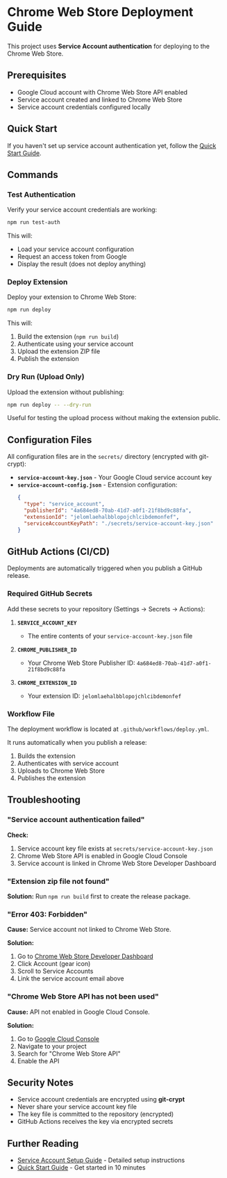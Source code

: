 # Chrome Web Store Deployment Guide

This project uses **Service Account authentication** for deploying to the Chrome Web Store.

## Prerequisites

- Google Cloud account with Chrome Web Store API enabled
- Service account created and linked to Chrome Web Store
- Service account credentials configured locally

## Quick Start

If you haven't set up service account authentication yet, follow the [Quick Start Guide](./QUICKSTART-SERVICE-ACCOUNT.md).

## Commands

### Test Authentication

Verify your service account credentials are working:

```bash
npm run test-auth
```

This will:
- Load your service account configuration
- Request an access token from Google
- Display the result (does not deploy anything)

### Deploy Extension

Deploy your extension to Chrome Web Store:

```bash
npm run deploy
```

This will:
1. Build the extension (`npm run build`)
2. Authenticate using your service account
3. Upload the extension ZIP file
4. Publish the extension

### Dry Run (Upload Only)

Upload the extension without publishing:

```bash
npm run deploy -- --dry-run
```

Useful for testing the upload process without making the extension public.

## Configuration Files

All configuration files are in the `secrets/` directory (encrypted with git-crypt):

- **`service-account-key.json`** - Your Google Cloud service account key
- **`service-account-config.json`** - Extension configuration:
  ```json
  {
    "type": "service_account",
    "publisherId": "4a684ed8-70ab-41d7-a0f1-21f8bd9c88fa",
    "extensionId": "jelomlaehalbblopojchlcibdemonfef",
    "serviceAccountKeyPath": "./secrets/service-account-key.json"
  }
  ```

## GitHub Actions (CI/CD)

Deployments are automatically triggered when you publish a GitHub release.

### Required GitHub Secrets

Add these secrets to your repository (Settings → Secrets → Actions):

1. **`SERVICE_ACCOUNT_KEY`**
   - The entire contents of your `service-account-key.json` file

2. **`CHROME_PUBLISHER_ID`**
   - Your Chrome Web Store Publisher ID: `4a684ed8-70ab-41d7-a0f1-21f8bd9c88fa`

3. **`CHROME_EXTENSION_ID`**
   - Your extension ID: `jelomlaehalbblopojchlcibdemonfef`

### Workflow File

The deployment workflow is located at `.github/workflows/deploy.yml`.

It runs automatically when you publish a release:
1. Builds the extension
2. Authenticates with service account
3. Uploads to Chrome Web Store
4. Publishes the extension

## Troubleshooting

### "Service account authentication failed"

**Check:**
1. Service account key file exists at `secrets/service-account-key.json`
2. Chrome Web Store API is enabled in Google Cloud Console
3. Service account is linked in Chrome Web Store Developer Dashboard

### "Extension zip file not found"

**Solution:** Run `npm run build` first to create the release package.

### "Error 403: Forbidden"

**Cause:** Service account not linked to Chrome Web Store.

**Solution:**
1. Go to [Chrome Web Store Developer Dashboard](https://chrome.google.com/webstore/devconsole)
2. Click Account (gear icon)
3. Scroll to Service Accounts
4. Link the service account email above

### "Chrome Web Store API has not been used"

**Cause:** API not enabled in Google Cloud Console.

**Solution:**
1. Go to [Google Cloud Console](https://console.cloud.google.com/)
2. Navigate to your project
3. Search for "Chrome Web Store API"
4. Enable the API

## Security Notes

- Service account credentials are encrypted using **git-crypt**
- Never share your service account key file
- The key file is committed to the repository (encrypted)
- GitHub Actions receives the key via encrypted secrets

## Further Reading

- [Service Account Setup Guide](./service-account-setup.md) - Detailed setup instructions
- [Quick Start Guide](./QUICKSTART-SERVICE-ACCOUNT.md) - Get started in 10 minutes
